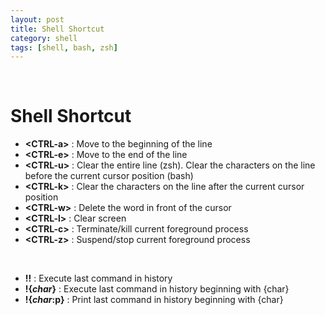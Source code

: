 ```yaml
---
layout: post
title: Shell Shortcut
category: shell
tags: [shell, bash, zsh]
---
```


&nbsp;

# Shell Shortcut

- **\<CTRL-a>** : Move to the beginning of the line
- **\<CTRL-e>** : Move to the end of the line
- **\<CTRL-u>** : Clear the entire line (zsh). Clear the characters on the line before the current cursor position (bash)
- **\<CTRL-k>** : Clear the characters on the line after the current cursor position
- **\<CTRL-w>** : Delete the word in front of the cursor
- **\<CTRL-l>** : Clear screen
- **\<CTRL-c>** : Terminate/kill current foreground process
- **\<CTRL-z>** : Suspend/stop current foreground process

&nbsp;

- **!!** : Execute last command in history
- **!{*char*}** : Execute last command in history beginning with {char}
- **!{*char*:p}** : Print last command in history beginning with {char}

